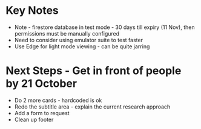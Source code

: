 # Key Notes
- Note - firestore database in test mode - 30 days till expiry (11 Nov), then permissions must be manually configured
- Need to consider using emulator suite to test faster
- Use Edge for light mode viewing - can be quite jarring

# Next Steps - Get in front of people by 21 October
- Do 2 more cards - hardcoded is ok
- Redo the subtitle area - explain the current research approach
- Add a form to request 
- Clean up footer

